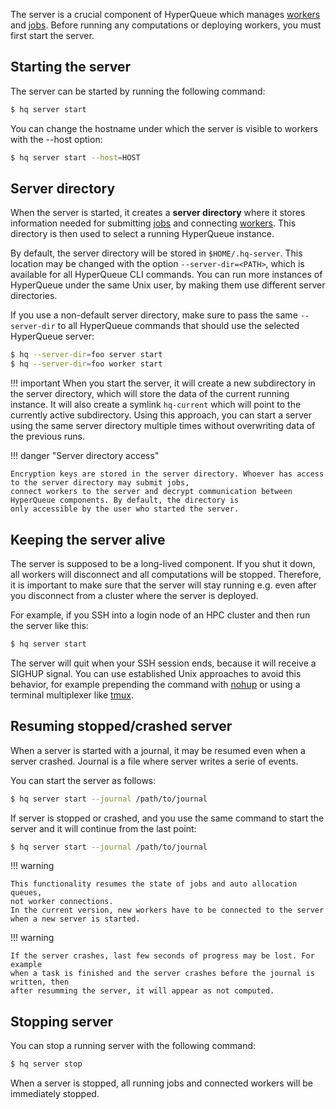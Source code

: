 The server is a crucial component of HyperQueue which manages [workers](worker.md) and [jobs](../jobs/jobs.md). Before
running
any computations or deploying workers, you must first start the server.

## Starting the server

The server can be started by running the following command:

```bash
$ hq server start
```

You can change the hostname under which the server is visible to workers with the --host option:

```bash
$ hq server start --host=HOST
```

## Server directory

When the server is started, it creates a **server directory** where it stores information needed for
submitting [jobs](../jobs/jobs.md)
and connecting [workers](worker.md). This directory is then used to select a running HyperQueue instance.

By default, the server directory will be stored in `$HOME/.hq-server`. This location may be changed with the option
`--server-dir=<PATH>`, which is available for all HyperQueue CLI commands. You can run more instances of HyperQueue
under
the same Unix user, by making them use different server directories.

If you use a non-default server directory, make sure to pass the same `--server-dir` to all HyperQueue commands that
should use the selected HyperQueue server:

```bash
$ hq --server-dir=foo server start
$ hq --server-dir=foo worker start
```

!!! important
When you start the server, it will create a new subdirectory in the server directory, which will store the data of the
current running instance. It will also create a symlink `hq-current` which will point to the currently active
subdirectory.
Using this approach, you can start a server using the same server directory multiple times without overwriting data
of the previous runs.

!!! danger "Server directory access"

    Encryption keys are stored in the server directory. Whoever has access to the server directory may submit jobs,
    connect workers to the server and decrypt communication between HyperQueue components. By default, the directory is
    only accessible by the user who started the server.

## Keeping the server alive

The server is supposed to be a long-lived component. If you shut it down, all workers will disconnect and all
computations
will be stopped. Therefore, it is important to make sure that the server will stay running e.g. even after you
disconnect from a cluster where the server is deployed.

For example, if you SSH into a login node of an HPC cluster and then run the server like this:

```bash
$ hq server start
```

The server will quit when your SSH session ends, because it will receive a SIGHUP signal. You can use established Unix
approaches to avoid this behavior, for example prepending the command with [nohup](https://en.wikipedia.org/wiki/Nohup)
or using a terminal multiplexer like [tmux](https://en.wikipedia.org/wiki/Tmux).

## Resuming stopped/crashed server

When a server is started with a journal, it may be resumed even when a server crashed.
Journal is a file where server writes a serie of events.

You can start the server as follows:

```bash
$ hq server start --journal /path/to/journal
```

If server is stopped or crashed, and you use the same command to start the server
and it will continue from the last point:

```bash
$ hq server start --journal /path/to/journal
```

!!! warning

    This functionality resumes the state of jobs and auto allocation queues,
    not worker connections.
    In the current version, new workers have to be connected to the server
    when a new server is started.

!!! warning

    If the server crashes, last few seconds of progress may be lost. For example
    when a task is finished and the server crashes before the journal is written, then
    after resumming the server, it will appear as not computed.

## Stopping server

You can stop a running server with the following command:

```bash
$ hq server stop
```

When a server is stopped, all running jobs and connected workers will be immediately stopped.
